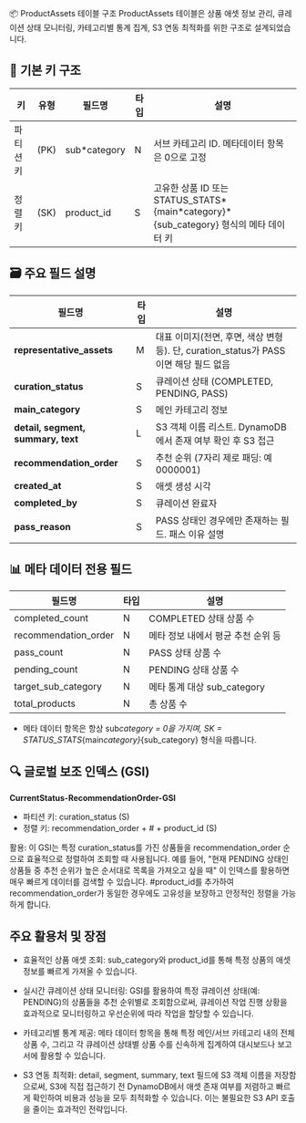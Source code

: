 📦 ProductAssets 테이블 구조
ProductAssets 테이블은 상품 애셋 정보 관리, 큐레이션 상태 모니터링, 카테고리별 통계 집계, S3 연동 최적화를 위한 구조로 설계되었습니다.

## 🔑 기본 키 구조

| 키        | 유형 | 필드명        | 타입 | 설명                                                                                   |
| --------- | ---- | ------------- | ---- | -------------------------------------------------------------------------------------- |
| 파티션 키 | (PK) | sub\*category | N    | 서브 카테고리 ID. 메타데이터 항목은 0으로 고정                                         |
| 정렬 키   | (SK) | product_id    | S    | 고유한 상품 ID 또는 STATUS_STATS*{main*category}\*{sub_category} 형식의 메타 데이터 키 |

## 🗃️ 주요 필드 설명

| 필드명                             | 타입 | 설명                                                                                 |
| ---------------------------------- | ---- | ------------------------------------------------------------------------------------ |
| **representative_assets**          | M    | 대표 이미지(전면, 후면, 색상 변형 등). 단, curation_status가 PASS이면 해당 필드 없음 |
| **curation_status**                | S    | 큐레이션 상태 (COMPLETED, PENDING, PASS)                                             |
| **main_category**                  | S    | 메인 카테고리 정보                                                                   |
| **detail, segment, summary, text** | L    | S3 객체 이름 리스트. DynamoDB에서 존재 여부 확인 후 S3 접근                          |
| **recommendation_order**           | S    | 추천 순위 (7자리 제로 패딩: 예 0000001)                                              |
| **created_at**                     | S    | 애셋 생성 시각                                                                       |
| **completed_by**                   | S    | 큐레이션 완료자                                                                      |
| **pass_reason**                    | S    | PASS 상태인 경우에만 존재하는 필드. 패스 이유 설명                                   |

## 📊 메타 데이터 전용 필드

| 필드명               | 타입 | 설명                               |
| -------------------- | ---- | ---------------------------------- |
| completed_count      | N    | COMPLETED 상태 상품 수             |
| recommendation_order | N    | 메타 정보 내에서 평균 추천 순위 등 |
| pass_count           | N    | PASS 상태 상품 수                  |
| pending_count        | N    | PENDING 상태 상품 수               |
| target_sub_category  | N    | 메타 통계 대상 sub_category        |
| total_products       | N    | 총 상품 수                         |

- 메타 데이터 항목은 항상 sub*category = 0을 가지며, SK = STATUS_STATS*{main*category}*{sub_category} 형식을 따릅니다.

## 🔍 글로벌 보조 인덱스 (GSI)

**CurrentStatus-RecommendationOrder-GSI**

- 파티션 키: curation_status (S)
- 정렬 키: recommendation_order + # + product_id (S)

활용: 이 GSI는 특정 curation_status를 가진 상품들을 recommendation_order 순으로 효율적으로 정렬하여 조회할 때 사용됩니다. 예를 들어, "현재 PENDING 상태인 상품들 중 추천 순위가 높은 순서대로 목록을 가져오고 싶을 때" 이 인덱스를 활용하면 매우 빠르게 데이터를 검색할 수 있습니다. #product_id를 추가하여 recommendation_order가 동일한 경우에도 고유성을 보장하고 안정적인 정렬을 가능하게 합니다.

## 주요 활용처 및 장점

- 효율적인 상품 애셋 조회: sub_category와 product_id를 통해 특정 상품의 애셋 정보를 빠르게 가져올 수 있습니다.

- 실시간 큐레이션 상태 모니터링: GSI를 활용하여 특정 큐레이션 상태(예: PENDING)의 상품들을 추천 순위별로 조회함으로써, 큐레이션 작업 진행 상황을 효과적으로 모니터링하고 우선순위에 따라 작업을 할당할 수 있습니다.

- 카테고리별 통계 제공: 메타 데이터 항목을 통해 특정 메인/서브 카테고리 내의 전체 상품 수, 그리고 각 큐레이션 상태별 상품 수를 신속하게 집계하여 대시보드나 보고서에 활용할 수 있습니다.

- S3 연동 최적화: detail, segment, summary, text 필드에 S3 객체 이름을 저장함으로써, S3에 직접 접근하기 전 DynamoDB에서 애셋 존재 여부를 저렴하고 빠르게 확인하여 비용과 성능을 모두 최적화할 수 있습니다. 이는 불필요한 S3 API 호출을 줄이는 효과적인 전략입니다.
